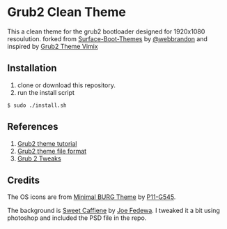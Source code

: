 # Grub2 Clean Theme

This a clean theme for the grub2 bootloader designed for 1920x1080 resoulution. forked from [Surface-Boot-Themes](https://github.com/webbrandon/Surface-Boot-Themes/) by [@webbrandon](https://github.com/webbrandon) and inspired by [Grub2 Theme Vimix](https://github.com/Se7endAY/grub2-theme-vimix)

## Installation

1. clone or download this repository.
2. run the install script
```shell
$ sudo ./install.sh
```

## References

1. [Grub2 theme tutorial](http://wiki.rosalab.ru/en/index.php/Grub2_theme_tutorial)
2. [Grub2 theme file format](https://www.gnu.org/software/grub/manual/html_node/Theme-file-format.html)
3. [Grub 2 Tweaks](https://ubuntuforums.org/showthread.php?t=1287602)

## Credits

The OS icons are from [Minimal BURG Theme][icons] by [P11-G545][icon-author].

The background is [Sweet Caffiene][wallpaper] by [Joe Fedewa][wallpaper-author].
I tweaked it a bit using photoshop and included the PSD file in the repo.

[icons]: http://www.deviantart.com/art/Minimal-BURG-theme-with-Win8-logo-526184352
[icon-author]: http://p11-g545.deviantart.com/

[wallpaper]: http://phandroid.com/2014/10/11/android-wallpaper-coffee/
[wallpaper-author]: http://phandroid.com/author/joe-fedewa/
